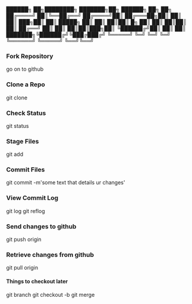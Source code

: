 
 ██████╗ ██╗████████╗    ███████╗██╗      ██████╗ ██╗    ██╗
██╔════╝ ██║╚══██╔══╝    ██╔════╝██║     ██╔═══██╗██║    ██║
██║  ███╗██║   ██║       █████╗  ██║     ██║   ██║██║ █╗ ██║
██║   ██║██║   ██║       ██╔══╝  ██║     ██║   ██║██║███╗██║
╚██████╔╝██║   ██║       ██║     ███████╗╚██████╔╝╚███╔███╔╝
 ╚═════╝ ╚═╝   ╚═╝       ╚═╝     ╚══════╝ ╚═════╝  ╚══╝╚══╝ 
  
### Fork Repository
go on to github                                                     
### Clone a Repo
git clone <repo url> 
### Check Status 
git status 
### Stage Files 
git add <filename> 
### Commit Files
git commit -m'some text that details ur changes' 
### View Commit Log 
git log 
git reflog 
### Send changes to github
git push origin <github branch name>
### Retrieve changes from github
git pull origin <github branch name> 
#### Things to checkout later
git branch 
git checkout -b <branch> 
git merge 